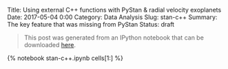 Title: Using external C++ functions with PyStan & radial velocity exoplanets
Date: 2017-05-04 0:00
Category: Data Analysis
Slug: stan-c++
Summary: The key feature that was missing from PyStan
Status: draft

> This post was generated from an IPython notebook that can be downloaded
> [here](/downloads/notebooks/stan-c++.ipynb).

{% notebook stan-c++.ipynb cells[1:] %}
